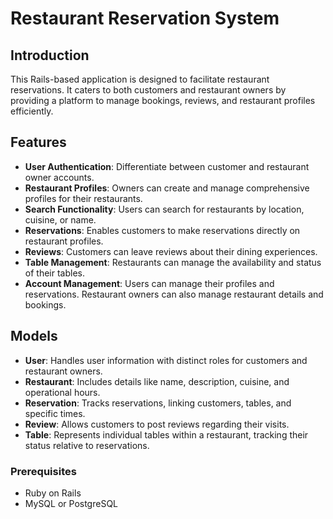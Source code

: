 # Restaurant Reservation System

## Introduction
This Rails-based application is designed to facilitate restaurant reservations. It caters to both customers and restaurant owners by providing a platform to manage bookings, reviews, and restaurant profiles efficiently.

## Features
- **User Authentication**: Differentiate between customer and restaurant owner accounts.
- **Restaurant Profiles**: Owners can create and manage comprehensive profiles for their restaurants.
- **Search Functionality**: Users can search for restaurants by location, cuisine, or name.
- **Reservations**: Enables customers to make reservations directly on restaurant profiles.
- **Reviews**: Customers can leave reviews about their dining experiences.
- **Table Management**: Restaurants can manage the availability and status of their tables.
- **Account Management**: Users can manage their profiles and reservations. Restaurant owners can also manage restaurant details and bookings.

## Models
- **User**: Handles user information with distinct roles for customers and restaurant owners.
- **Restaurant**: Includes details like name, description, cuisine, and operational hours.
- **Reservation**: Tracks reservations, linking customers, tables, and specific times.
- **Review**: Allows customers to post reviews regarding their visits.
- **Table**: Represents individual tables within a restaurant, tracking their status relative to reservations.

### Prerequisites
- Ruby on Rails
- MySQL or PostgreSQL
